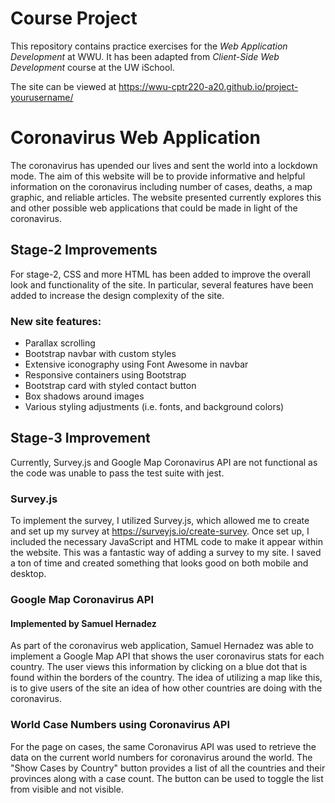 # Course Project

This repository contains practice exercises for the _Web Application Development_ at WWU.
It has been adapted from _Client-Side Web Development_ course at the UW iSchool.

The site can be viewed at <https://wwu-cptr220-a20.github.io/project-yourusername/>

# Coronavirus Web Application

The coronavirus has upended our lives and sent the world into a lockdown mode. The aim of this website will be to provide informative and helpful information on the coronavirus including number of cases, deaths, a map graphic, and reliable articles. The website presented currently explores this and other possible web applications that could be made in light of the coronavirus.

## Stage-2 Improvements

For stage-2, CSS and more HTML has been added to improve the overall look and functionality of the site. In particular, several features have been added to increase the design complexity of the site.

### New site features:
* Parallax scrolling
* Bootstrap navbar with custom styles
* Extensive iconography using Font Awesome in navbar
* Responsive containers using Bootstrap
* Bootstrap card with styled contact button
* Box shadows around images
* Various styling adjustments (i.e. fonts, and background colors)

## Stage-3 Improvement

Currently, Survey.js and Google Map Coronavirus API are not functional as the code was unable to pass the test suite with jest.

### Survey.js

To implement the survey, I utilized Survey.js, which allowed me to create and set up my survey at https://surveyjs.io/create-survey. Once set up, I included the necessary JavaScript and HTML code to make it appear within the website. This was a fantastic way of adding a survey to my site. I saved a ton of time and created something that looks good on both mobile and desktop.

### Google Map Coronavirus API
#### Implemented by Samuel Hernadez

As part of the coronavirus web application, Samuel Hernadez was able to implement a Google Map API that shows the user coronavirus stats for each country. The user views this information by clicking on a blue dot that is found within the borders of the country. The idea of utilizing a map like this, is to give users of the site an idea of how other countries are doing with the coronavirus.

### World Case Numbers using Coronavirus API

For the page on cases, the same Coronavirus API was used to retrieve the data on the current world numbers for coronavirus around the world. The "Show Cases by Country" button provides a list of all the countries and their provinces along with a case count. The button can be used to toggle the list from visible and not visible.